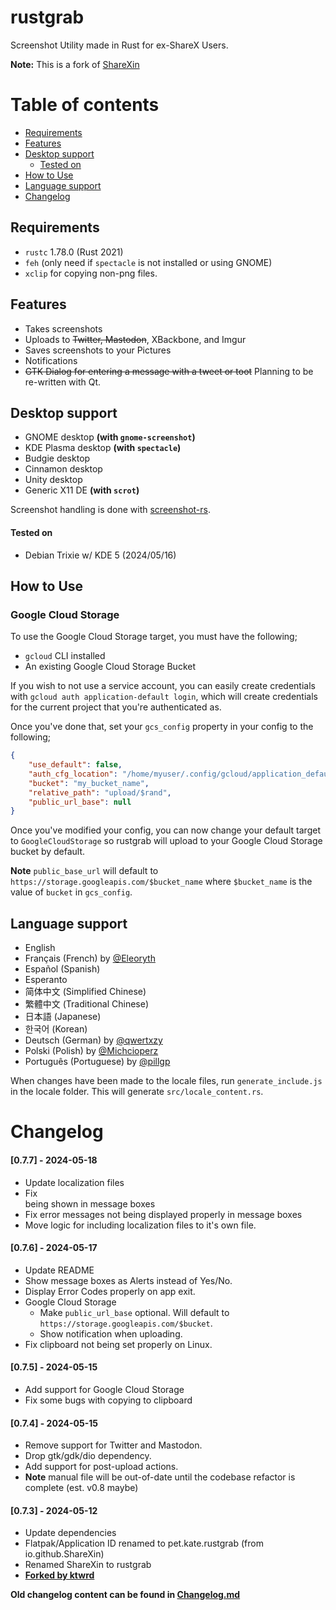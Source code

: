 # rustgrab
Screenshot Utility made in Rust for ex-ShareX Users.

**Note:** This is a fork of [ShareXin](https://github.com/sharexin/sharexin)

# Table of contents
* [Requirements](#requirements)
* [Features](#features)
* [Desktop support](#desktop-support)
    * [Tested on](#tested-on)
* [How to Use](#how-to-use)
* [Language support](#language-support)
* [Changelog](#changelog)

## Requirements
* `rustc` 1.78.0 (Rust 2021)
* `feh` (only need if `spectacle` is not installed or using GNOME)
* `xclip` for copying non-png files.

## Features
* Takes screenshots
* Uploads to ~~Twitter, Mastodon~~, XBackbone, and Imgur
* Saves screenshots to your Pictures
* Notifications
* ~~GTK Dialog for entering a message with a tweet or toot~~ Planning to be re-written with Qt.

## Desktop support
- GNOME desktop **(with `gnome-screenshot`)**
- KDE Plasma desktop **(with `spectacle`)**
- Budgie desktop
- Cinnamon desktop
- Unity desktop
- Generic X11 DE **(with `scrot`)**

Screenshot handling is done with [screenshot-rs](https://crates.io/crates/screenshot-rs).
#### Tested on
- Debian Trixie w/ KDE 5 (2024/05/16)

## How to Use

### Google Cloud Storage
To use the Google Cloud Storage target, you must have the following;
- `gcloud` CLI installed
- An existing Google Cloud Storage Bucket

If you wish to not use a service account, you can easily create credentials with `gcloud auth application-default login`, which will create credentials for the current project that you're authenticated as.

Once you've done that, set your `gcs_config` property in your config to the following;
```json
{
    "use_default": false,
    "auth_cfg_location": "/home/myuser/.config/gcloud/application_default_credentials.json",
    "bucket": "my_bucket_name",
    "relative_path": "upload/$rand",
    "public_url_base": null
}
```

Once you've modified your config, you can now change your default target to `GoogleCloudStorage` so rustgrab will upload to your Google Cloud Storage bucket by default.

**Note** `public_base_url` will default to `https://storage.googleapis.com/$bucket_name` where `$bucket_name` is the value of `bucket` in `gcs_config`.

## Language support
* English
* Français (French) by [@Eleoryth](https://twitter.com/Eleoryth)
* Español (Spanish)
* Esperanto
* 简体中文 (Simplified Chinese)
* 繁體中文 (Traditional Chinese)
* 日本語 (Japanese)
*  한국어 (Korean)
* Deutsch (German) by [@qwertxzy](https://twitter.com/qwertxzy)
* Polski (Polish) by [@Michcioperz](https://twitter.com/Michcioperz)
* Português (Portuguese) by [@pillgp](https://twitter.com/pillgp)

When changes have been made to the locale files, run `generate_include.js` in the locale folder. This will generate `src/locale_content.rs`.

# Changelog
#### [0.7.7] - 2024-05-18
- Update localization files
- Fix <br> being shown in message boxes
- Fix error messages not being displayed properly in message boxes
- Move logic for including localization files to it's own file.

#### [0.7.6] - 2024-05-17
- Update README
- Show message boxes as Alerts instead of Yes/No.
- Display Error Codes properly on app exit.
- Google Cloud Storage
    - Make `public_url_base` optional. Will default to `https://storage.googleapis.com/$bucket`.
    - Show notification when uploading.
- Fix clipboard not being set properly on Linux.

#### [0.7.5] - 2024-05-15
- Add support for Google Cloud Storage
- Fix some bugs with copying to clipboard

#### [0.7.4] - 2024-05-15
- Remove support for Twitter and Mastodon.
- Drop gtk/gdk/dio dependency.
- Add support for post-upload actions.
- **Note** manual file will be out-of-date until the codebase refactor is complete (est. v0.8 maybe)

#### [0.7.3] - 2024-05-12
- Update dependencies
- Flatpak/Application ID renamed to pet.kate.rustgrab (from io.github.ShareXin)
- Renamed ShareXin to rustgrab
- **[Forked by ktwrd](https://github.com/ktwrd/rustgrab)**


**Old changelog content can be found in [Changelog.md](Changelog)**
